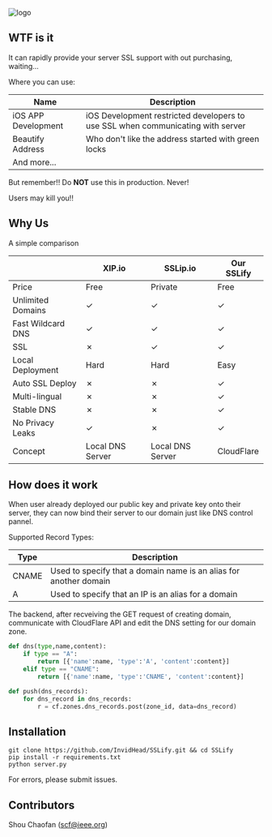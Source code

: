 ![logo](https://raw.githubusercontent.com/InvidHead/SSLify/master/logo.png)
## WTF is it
It can rapidly provide your server SSL support with out purchasing, waiting...

Where you can use:

| Name        | Description           | 
| ------------- |-------------| 
| iOS APP Development | iOS Development restricted developers to use SSL when communicating with server| 
| Beautify Address | Who don't like the address started with green locks |
| And more... | |

But remember!! Do **NOT** use this in production. Never!

Users may kill you!!

## Why Us
A simple comparison

|| XIP.io | SSLip.io | Our SSLify |
----|----|------|----
Price | Free  | Private | Free
Unlimited Domains | ✓  | ✓ | ✓
Fast Wildcard DNS | ✓  | ✓ | ✓
SSL | ✗  | ✓ | ✓
Local Deployment | Hard  | Hard | Easy
Auto SSL Deploy  | ✗  | ✗ | ✓
Multi-lingual | ✗  | ✗ | ✓
Stable DNS | ✗  | ✗ | ✓
No Privacy Leaks | ✓  | ✗ | ✓
Concept | Local DNS Server  | Local DNS Server | CloudFlare

## How does it work

When user already deployed our public key and private key onto their server, they can now bind their server to our domain just like DNS control pannel.

Supported Record Types:

| Type        | Description           | 
| ------------- |-------------| 
| CNAME         | Used to specify that a domain name is an alias for another domain | 
| A             | Used to specify that an IP is an alias for a domain | 

The backend, after recveiving the GET request of creating domain, communicate with CloudFlare API and edit the DNS setting for our domain zone.

```Python
def dns(type,name,content):
    if type == "A":
        return [{'name':name, 'type':'A', 'content':content}]
    elif type == "CNAME":
        return [{'name':name, 'type':'CNAME', 'content':content}]

def push(dns_records):
    for dns_record in dns_records:
        r = cf.zones.dns_records.post(zone_id, data=dns_record) 
```

## Installation

```
git clone https://github.com/InvidHead/SSLify.git && cd SSLify
pip install -r requirements.txt
python server.py
```

For errors, please submit issues.
## Contributors

Shou Chaofan (scf@ieee.org)
